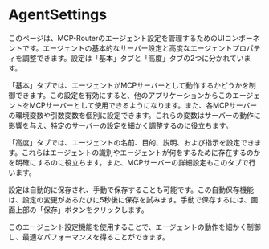 # AgentSettings

このページは、MCP-Routerのエージェント設定を管理するためのUIコンポーネントです。エージェントの基本的なサーバー設定と高度なエージェントプロパティを調整できます。設定は「基本」タブと「高度」タブの2つに分かれています。

「基本」タブでは、エージェントがMCPサーバーとして動作するかどうかを制御できます。この設定を有効にすると、他のアプリケーションからこのエージェントをMCPサーバーとして使用できるようになります。また、各MCPサーバーの環境変数や引数変数を個別に設定できます。これらの変数はサーバーの動作に影響を与え、特定のサーバーの設定を細かく調整するのに役立ちます。

「高度」タブでは、エージェントの名前、目的、説明、および指示を設定できます。これらはエージェントの識別やエージェントが何をするために存在するのかを明確にするのに役立ちます。また、MCPサーバーの詳細設定もこのタブで行います。

設定は自動的に保存され、手動で保存することも可能です。この自動保存機能は、設定の変更があるたびに5秒後に保存を試みます。手動で保存するには、画面上部の「保存」ボタンをクリックします。

このエージェント設定機能を使用することで、エージェントの動作を細かく制御し、最適なパフォーマンスを得ることができます。